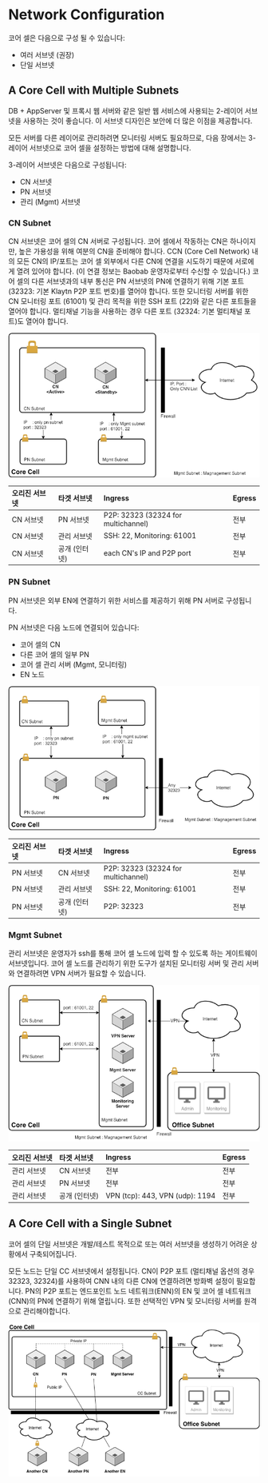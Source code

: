 # Network Configuration <a id="network-configuration"></a>

코어 셀은 다음으로 구성 될 수 있습니다:

* 여러 서브넷 (권장)
* 단일 서브넷

## A Core Cell with Multiple Subnets <a id="a-core-cell-with-multiple-subnets"></a>

DB + AppServer 및 프록시 웹 서버와 같은 일반 웹 서비스에 사용되는 2-레이어 서브넷을 사용하는 것이 좋습니다. 이 서브넷 디자인은 보안에 더 많은 이점을 제공합니다.

모든 서버를 다른 레이어로 관리하려면 모니터링 서버도 필요하므로, 다음 장에서는 3-레이어 서브넷으로 코어 셀을 설정하는 방법에 대해 설명합니다.

3-레이어 서브넷은 다음으로 구성됩니다:

* CN 서브넷
* PN 서브넷
* 관리 (Mgmt) 서브넷

### CN Subnet <a id="cn-subnet"></a>

CN 서브넷은 코어 셀의 CN 서버로 구성됩니다. 코어 셀에서 작동하는 CN은 하나이지만, 높은 가용성을 위해 여분의 CN을 준비해야 합니다. CCN (Core Cell Network) 내의 모든 CN의 IP/포트는 코어 셀 외부에서 다른 CN에 연결을 시도하기 때문에 서로에게 열려 있어야 합니다. (이 연결 정보는 Baobab 운영자로부터 수신할 수 있습니다.) 코어 셀의 다른 서브넷과의 내부 통신은 PN 서브넷의 PN에 연결하기 위해 기본 포트 (32323: 기본 Klaytn P2P 포트 번호)를 열어야 합니다. 또한 모니터링 서버를 위한 CN 모니터링 포트 (61001) 및 관리 목적을 위한 SSH 포트 (22)와 같은 다른 포트들을 열어야 합니다. 멀티채널 기능을 사용하는 경우 다른 포트 (32324: 기본 멀티채널 포트)도 열어야 합니다.

![CN 서브넷](images/cn_subnet.png)

| 오리진 서브넷 | 타겟 서브넷   | Ingress                             | Egress |
|:------- |:-------- |:----------------------------------- |:------ |
| CN 서브넷  | PN 서브넷   | P2P: 32323 (32324 for multichannel) | 전부     |
| CN 서브넷  | 관리 서브넷   | SSH: 22, Monitoring: 61001          | 전부     |
| CN 서브넷  | 공개 (인터넷) | each CN's IP and P2P port           | 전부     |

### PN Subnet <a id="pn-subnet"></a>

PN 서브넷은 외부 EN에 연결하기 위한 서비스를 제공하기 위해 PN 서버로 구성됩니다.

PN 서브넷은 다음 노드에 연결되어 있습니다:

* 코어 셀의 CN
* 다른 코어 셀의 일부 PN
* 코어 셀 관리 서버 (Mgmt, 모니터링)
* EN 노드

![PN 서브넷](images/pn_subnet.png)

| 오리진 서브넷 | 타겟 서브넷   | Ingress                             | Egress |
|:------- |:-------- |:----------------------------------- |:------ |
| PN 서브넷  | CN 서브넷   | P2P: 32323 (32324 for multichannel) | 전부     |
| PN 서브넷  | 관리 서브넷   | SSH: 22, Monitoring: 61001          | 전부     |
| PN 서브넷  | 공개 (인터넷) | P2P: 32323                          | 전부     |

### Mgmt Subnet <a id="mgmt-subnet"></a>

관리 서브넷은 운영자가 ssh를 통해 코어 셀 노드에 입력 할 수 있도록 하는 게이트웨이 서브넷입니다. 코어 셀 노드를 관리하기 위한 도구가 설치된 모니터링 서버 및 관리 서버와 연결하려면 VPN 서버가 필요할 수 있습니다.

![관리 서브넷](images/admin_subnet.png)

| 오리진 서브넷 | 타겟 서브넷   | Ingress                         | Egress |
|:------- |:-------- |:------------------------------- |:------ |
| 관리 서브넷  | CN 서브넷   | 전부                              | 전부     |
| 관리 서브넷  | PN 서브넷   | 전부                              | 전부     |
| 관리 서브넷  | 공개 (인터넷) | VPN (tcp): 443, VPN (udp): 1194 | 전부     |

## A Core Cell with a Single Subnet <a id="a-core-cell-with-a-single-subnet"></a>

코어 셀의 단일 서브넷은 개발/테스트 목적으로 또는 여러 서브넷을 생성하기 어려운 상황에서 구축되어집니다.

모든 노드는 단일 CC 서브넷에서 설정됩니다. CN이 P2P 포트 (멀티채널 옵션의 경우 32323, 32324)를 사용하여 CNN 내의 다른 CN에 연결하려면 방화벽 설정이 필요합니다. PN의 P2P 포트는 엔드포인트 노드 네트워크(ENN)의 EN 및 코어 셀 네트워크(CNN)의 PN에 연결하기 위해 열립니다. 또한 선택적인 VPN 및 모니터링 서버를 원격으로 관리해야합니다.

![단일 서브넷을 가진 CC](images/cc_single_subnet.png)

